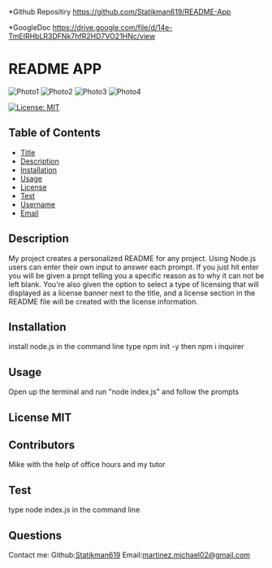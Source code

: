 *Github Repositiry
https://github.com/Statikman619/README-App

*GoogleDoc
https://drive.google.com/file/d/14e-TmEIRHbLR3DFNk7hfR2HD7VO21HNc/view

# README APP

![Photo1](https://user-images.githubusercontent.com/73040685/117552285-36739d80-afff-11eb-90c3-a4502930ac25.png)
![Photo2](https://user-images.githubusercontent.com/73040685/117552287-3a9fbb00-afff-11eb-9139-3043d19e0aee.png)
![Photo3](https://user-images.githubusercontent.com/73040685/117552290-3d021500-afff-11eb-960b-f5d290dc2e68.png)
![Photo4](https://user-images.githubusercontent.com/73040685/117552294-425f5f80-afff-11eb-9dab-885da987433e.png)

  [![License: MIT](https://img.shields.io/badge/License-MIT-yellow.svg)](https://opensource.org/licenses/MIT)
  ## Table of Contents
* [Title](#Title)
* [Description](#description)
* [Installation](#installation)
* [Usage](#usage)
* [License](#license)
* [Test](#test)
* [Username](#username)
* [Email](#license)

## Description
My project creates a personalized README for any project. Using Node.js users can enter their own input to answer each prompt. If you just hit enter you will be given a propt telling you a specific reason as to why it can not be left blank. You're also given the option to select a type of licensing that will displayed as a license banner next to the title, and a license section in the README file will be created with the license information.
## Installation 
install node.js in the command line type npm init -y then npm i inquirer
## Usage 
Open up the terminal and run "node index.js" and follow the prompts
## License MIT
## Contributors
Mike with the help of office hours and my tutor
## Test
type node index.js in the command line
## Questions
Contact me:
Github:[Statikman619](https://github.com/Statikman619)
Email:[martinez.michael02@gmail.com](https://github.com/Statikman619)
